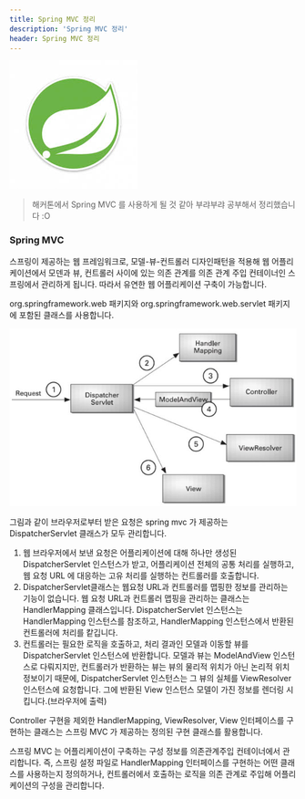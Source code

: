 ```yaml
---
title: Spring MVC 정리
description: 'Spring MVC 정리'
header: Spring MVC 정리
---
```


![spring-img](img/spring-mvc/spring-img.jpg)

> 해커톤에서 Spring MVC 를 사용하게 될 것 같아 부랴부랴 공부해서 정리했습니다 :O

### Spring MVC

스프링이 제공하는 웹 프레임워크로, 모델-뷰-컨트롤러 디자인패턴을 적용해
 웹 어플리케이션에서 모덴과 뷰, 컨트롤러 사이에 있는 의존 관계를 의존 관계 주입 컨테이너인
 스프링에서 관리하게 됩니다. 따라서 유연한 웹 어플리케이션 구축이 가능합니다.

 org.springframework.web 패키지와 org.springframework.web.servlet 패키지에 포함된 클래스를
 사용합니다.

 ![spring-mvc](img/spring-mvc/mvc.jpg)

그림과 같이 브라우저로부터 받은 요청은 spring mvc 가 제공하는 DispatcherServlet 클래스가 모두 관리합니다.

1. 웹 브라우저에서 보낸 요청은 어플리케이션에 대해 하나만 생성된 DispatcherServlet 인스턴스가 받고,
어플리케이션 전체의 공통 처리를 실행하고, 웹 요청 URL 에 대응하는 고유 처리를 실행하는 컨트롤러를 호출합니다.
2. DispatcherServlet클래스는 웹요청 URL과 컨트롤러를 맵핑한 정보를 관리하는 기능이 없습니다. 웹 요청 URL과 컨트롤러 맵핑을 관리하는 클래스는 HandlerMapping 클래스입니다. DispatcherServlet 인스턴스는 HandlerMapping 인스턴스를 참조하고, HandlerMapping 인스턴스에서 반환된 컨트롤러에 처리를 캍깁니다.
3. 컨트롤러는 필요한 로직을 호출하고, 처리 결과인 모델과 이동할 뷰를 DispatcherServlet 인스턴스에 반환합니다. 모델과 뷰는 ModelAndView 인스턴스로 다뤄지지만, 컨트롤러가 반환하는 뷰는 뷰의 물리적 위치가 아닌 논리적 위치정보이기 때문에, DispatcherServlet 인스턴스는 그 뷰의 실체를 ViewResolver 인스턴스에 요청합니다. 그에 반환된 View 인스턴스 모델이 가진 정보를 렌더링 시킵니다.(브라우저에 출력)

Controller 구현을 제외한 HandlerMapping, ViewResolver, View 인터페이스를 구현하는 클래스는 스프링 MVC 가 제공하는 정의된 구현 클래스를 활용합니다.

스프링 MVC 는 어플리케이션이 구축하는 구성 정보를 의존관계주입 컨테이너에서 관리합니다. 즉, 스프링 설정 파일로 HandlerMapping 인터페이스를 구현하는 어떤 클래스를 사용하는지 정의하거나, 컨트롤러에서 호출하는 로직을 의존 관계로 주입해 어플리케이션의 구성을 관리합니다.
